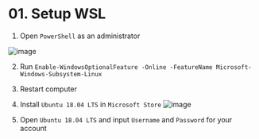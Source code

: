 # 01. Setup WSL

1. Open `PowerShell` as an administrator

![image](https://user-images.githubusercontent.com/37486266/143880620-858c9408-c6a9-40b9-85c9-abbff2aebc0d.png)

2. Run `Enable-WindowsOptionalFeature -Online -FeatureName Microsoft-Windows-Subsystem-Linux`
3. Restart computer
4. Install `Ubuntu 18.04 LTS` in `Microsoft Store`
![image](https://user-images.githubusercontent.com/37486266/143879849-aeb5dc83-894c-44e7-88b4-6ed2421ac025.png)

5. Open `Ubuntu 18.04 LTS` and input `Username` and `Password` for your account
